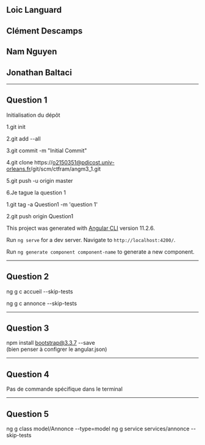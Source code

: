 ## Loic Languard
## Clément Descamps
## Nam Nguyen
## Jonathan Baltaci




***

## Question 1  


Initialisation du dépôt

1.git init  

2.git add --all  

3.git commit -m "Initial Commit"  

4.git clone https://o2150351@pdicost.univ-orleans.fr/git/scm/ctfram/angm3_1.git  

5.git push -u origin master  
   
6.Je tague la question 1  

  1.git tag -a Question1 -m 'question 1'  

  2.git push origin Question1

This project was generated with [Angular CLI](https://github.com/angular/angular-cli) version 11.2.6.



Run `ng serve` for a dev server. Navigate to `http://localhost:4200/`.


Run `ng generate component component-name` to generate a new component. 

***

## Question 2

ng g c accueil --skip-tests  

ng g c annonce --skip-tests

***

## Question 3 

npm install bootstrap@3.3.7 --save  
(bien penser à configrer le angular.json)

***  

## Question 4  
Pas de commande spécifique dans le terminal  
  
***   

## Question 5  
ng g class model/Annonce --type=model
ng g service services/annonce --skip-tests



